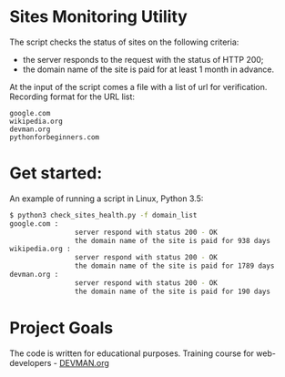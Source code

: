 # Sites Monitoring Utility

The script checks the status of sites on the following criteria:

* the server responds to the request with the status of HTTP 200;
* the domain name of the site is paid for at least 1 month in advance.

At the input of the script comes a file with a list of url for verification.
Recording format for the URL list:
```
google.com
wikipedia.org
devman.org
pythonforbeginners.com

```
# Get started:

An example of running a script in Linux, Python 3.5:

```bash
$ python3 check_sites_health.py -f domain_list
google.com :
				server respond with status 200 - OK
				the domain name of the site is paid for 938 days
wikipedia.org :
				server respond with status 200 - OK
				the domain name of the site is paid for 1789 days
devman.org :
				server respond with status 200 - OK
				the domain name of the site is paid for 190 days

```
# Project Goals

The code is written for educational purposes. Training course for web-developers - [DEVMAN.org](https://devman.org)
